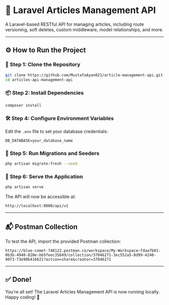 # 📰 Laravel Articles Management API

A Laravel-based RESTful API for managing articles, including route versioning, soft deletes, custom middleware, model relationships, and more.

---

## ⚙️ How to Run the Project

### 📁 Step 1: Clone the Repository

```bash
git clone https://github.com/MustafaAyan021/article-management-api.git
cd articles-api-management-api
```

### 📦 Step 2: Install Dependencies

```bash
composer install
```

### 🛠️ Step 4: Configure Environment Variables

Edit the `.env` file to set your database credentials:

```
DB_DATABASE=your_database_name
```

### 🧱 Step 5: Run Migrations and Seeders

```bash
php artisan migrate:fresh --seed
```

### 🚀 Step 6: Serve the Application

```bash
php artisan serve
```

The API will now be accessible at:

```
http://localhost:8000/api/v1
```

---

## 📬 Postman Collection

To test the API, import the provided Postman collection:

```
https://blue-comet-748122.postman.co/workspace/My-Workspace~fdaa7b01-0b3b-4940-820e-bb5feec35849/collection/37046271-3ec552a5-8d99-4240-90f3-73e90b416621?action=share&creator=37046271 
```

---

## ✅ Done!

You’re all set! The Laravel Articles Management API is now running locally. Happy coding! 🎉